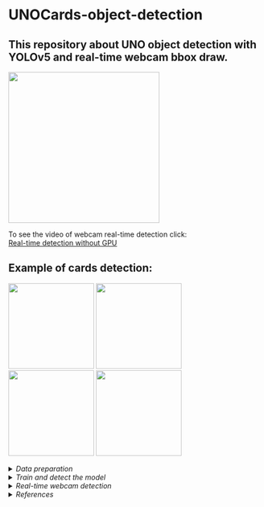 # UNOCards-object-detection
## This repository about UNO object detection with YOLOv5 and real-time webcam bbox draw.

<img src="https://user-images.githubusercontent.com/58363847/160474362-899bea5b-90a0-4ea9-95ad-85eb65dd67e3.png" data-canonical src="https://gyazo.com/eb5c5741b6a9a16c692170a41a49c858.png" width="300" height="300" />

To see the video of webcam real-time detection click:<br>
[Real-time detection without GPU](https://youtu.be/l3xqD581TQc)

## Example of cards detection:
<p float="left">
  <img src="https://user-images.githubusercontent.com/58363847/160476719-13fa8850-4a6b-4691-8b5a-b79a6f38fd14.jpg" width="170" height="170" />
  <img src="https://user-images.githubusercontent.com/58363847/160477051-813470d6-4059-47d0-ab1e-89456c4a2255.jpg" width="170" height="170" />
  <img src="https://user-images.githubusercontent.com/58363847/160476703-c8b7141b-b872-4965-bf10-49c661ea4b10.jpg" width="170" height="170" />
  <img src="https://user-images.githubusercontent.com/58363847/160478994-80bdf74b-3b31-4524-83e6-f60602956962.jpg" width="170" height="170" />
</p>

<details>
  <summary><em>Data preparation</em></summary>
  Using the reference materials, you can find a link to the dataset. 
  You can preprocess dataset in roboflow. As you know YOLOv5 еakes image size 416x416, so I resized it to this size. 
  To use the dataset you need to click as in the following photos:<br>
  
  <img src="https://user-images.githubusercontent.com/58363847/160475585-1f60c6a0-4c6f-411b-bed2-532f7fa10b84.png" width="300" height="300" />
  
  <img src="https://user-images.githubusercontent.com/58363847/160475594-29a19d80-57c2-4d2f-91d2-d869d3a397c6.png" width="300" height="300" />
  
</details>
<details>
  <summary><em>Train and detect the model</em></summary>
  To see how to define model configuration and architecture, train and detect model you need to clone my repo and open file "Train_Yolov5.ipynb".
  In folder weights I saved my post-train weights. You can use them or save your.
  <br>
  Sample result(trainbatch):
  <img src="https://user-images.githubusercontent.com/58363847/160628173-d09993c5-420c-4478-8d85-8d82823ce914.jpg"/>
  <br>
  Dependence of metrics on the number of epochs:
  <br>
  <img src="https://user-images.githubusercontent.com/58363847/160479943-216305e3-994a-4d3a-b8f4-77b10f99df99.png"/>
  </details>
<details>
  <summary><em>Real-time webcam detection</em></summary>
  To see how to define model configuration and architecture, train and detect model you need to clone my repo and open file Real_time_webcam_Yolov5.ipynb.
  This notebook is using file webcamdetect.py where you may find necessary functions.
  </details>
<details>
  <summary><em>References</em></summary>
  
  1. https://public.roboflow.com/object-detection/uno-cards - Uno cards dataset;
  
  2. https://github.com/ultralytics/yolov5 - Original repo of YOLOv5;
  
  3. https://models.roboflow.com/ - Model zoo from roboflow;
  
  4. https://www.youtube.com/watch?v=nDPWywWRIRo&t=3256s&ab_channel=StanfordUniversitySchoolofEngineering - Basic Object Detection knowledge;
  
  5. https://www.youtube.com/watch?v=MdF6x6ZmLAY&t=1508s - Yolov5 tutorial;
  
  6. https://www.youtube.com/watch?v=NU9Xr_NYslo&t=607s - Yolov5 tutorial;
 
  7. https://www.youtube.com/watch?v=yfDjsuxIKA4&t=2718s - Training other models using Tensorflow Object Detection;
  
  8. https://www.youtube.com/watch?v=pnntrewH0xg&t=151s - Example of web-app for testing your model;
  
  9. https://www.youtube.com/watch?v=TB-fdISzpHQ&t=3717s - Another Basic Object Detection knowledge;
  
  10. https://towardsdatascience.com/yolo-v4-or-yolo-v5-or-pp-yolo-dad8e40f7109 - Difference between the last YOLO-type models;
  
  11. https://techzizou.com/category/object-detection/ - Web app on tf2;
  
  12. https://github.com/tensorflow/models/blob/master/research/object_detection/g3doc/tf2_detection_zoo.md - model zoo(tf2);
  </ul>
</details>



